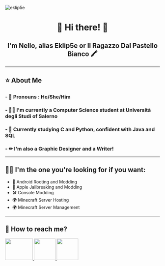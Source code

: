 ![eklip5e](https://github.com/Eklip5e/Eklip5e/assets/38536104/44df271b-1b52-4140-bd3e-4aa2870e7342)
# <p align="center">👾 Hi there! 👾</p>
## <p align="center">I'm Nello, alias Eklip5e or Il Ragazzo Dal Pastello Bianco 🖍</p>
--- 
## ⭐ About Me
### - 🌈 Pronouns : He/She/Him
### - 👨‍💻 I'm currently a Computer Science student at Università degli Studi of Salerno
### - 📖 Currently studying C and Python, confident with Java and SQL
### - ✏ I'm also a Graphic Designer and a Writer!
---
## 🙋‍♂️ I'm the one you're looking for if you want:
- 📱 Android Rooting and Modding
- 🍎 Apple Jailbreaking and Modding
- 🛠 Console Modding
- 🌍 Minecraft Server Hosting
- 🌍 Minecraft Server Management
---
## 💬 How to reach me?
<a href="mailto:mysteryshack00@gmail.com"><img src="https://github.com/Eklip5e/Eklip5e/assets/38536104/84637d52-2ac1-459f-b4de-403bf2ee6550" width="90" height="70">
<a href="https://t.me/eklip5e"><img src="https://github.com/Eklip5e/Eklip5e/assets/38536104/015a2164-fdb5-4b89-947b-961e2704e0ac" width="70" height="70">
<a href="https://instagram.com/ilragazzodalpastellobianco"><img src="https://github.com/Eklip5e/Eklip5e/assets/38536104/ab09bc27-191f-492f-9814-2a51968f0d1d" width="70" height="70">

<!--
**Eklip5e/Eklip5e** is a ✨ _special_ ✨ repository because its `README.md` (this file) appears on your GitHub profile.

Here are some ideas to get you started:

- 🔭 I’m currently working on ...
- 🌱 I’m currently learning ...
- 👯 I’m looking to collaborate on ...
- 🤔 I’m looking for help with ...
- 💬 Ask me about ...
- 📫 How to reach me: ...
- 😄 Pronouns: ...
- ⚡ Fun fact: ...
-->
